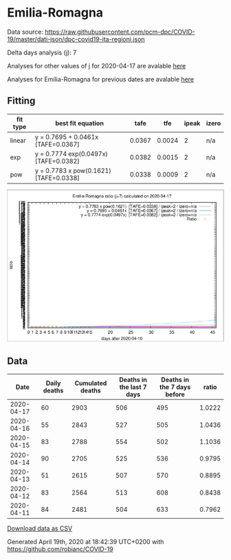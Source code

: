 # Emilia-Romagna

Data source: https://raw.githubusercontent.com/pcm-dpc/COVID-19/master/dati-json/dpc-covid19-ita-regioni.json

Delta days analysis (j): 7

Analyses for other values of j for 2020-04-17 are avalable [here](../2020-04-17/README.md)

Analyses for Emilia-Romagna for previous dates are avalable [here](../README.md)

## Fitting 
|fit type|best fit equation|tafe|tfe|ipeak|izero|
|-------|-----|--------|------|---|---|
|linear|y = 0.7695 + 0.0461x  [TAFE=0.0367]|0.0367|0.0024|2|n/a|
|exp|y = 0.7774 exp(0.0497x)  [TAFE=0.0382]|0.0382|0.0015|2|n/a|
|pow|y = 0.7783 x pow(0.1621)  [TAFE=0.0338]|0.0338|0.0009|2|n/a|

![Plot](COVID-19_emilia-romagna_j7_2020-04-17.png)

## Data
|Date|Daily deaths|Cumulated deaths|Deaths in the last 7 days|Deaths in the 7 days before|ratio|
|----|----------|-----------|-------|--------------------|-----|
|2020-04-17|60|2903|506|495|1.0222|
|2020-04-16|55|2843|527|505|1.0436|
|2020-04-15|83|2788|554|502|1.1036|
|2020-04-14|90|2705|525|536|0.9795|
|2020-04-13|51|2615|507|570|0.8895|
|2020-04-12|83|2564|513|608|0.8438|
|2020-04-11|84|2481|504|633|0.7962|

[Download data as CSV](COVID-19_emilia-romagna_j7_2020-04-17.csv)

Generated April 19th, 2020 at 18:42:39 UTC+0200 with https://github.com/robianc/COVID-19
